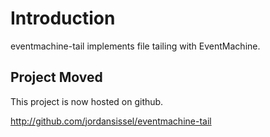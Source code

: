 # Introduction #

eventmachine-tail implements file tailing with EventMachine.

## Project Moved ##

This project is now hosted on github.

http://github.com/jordansissel/eventmachine-tail